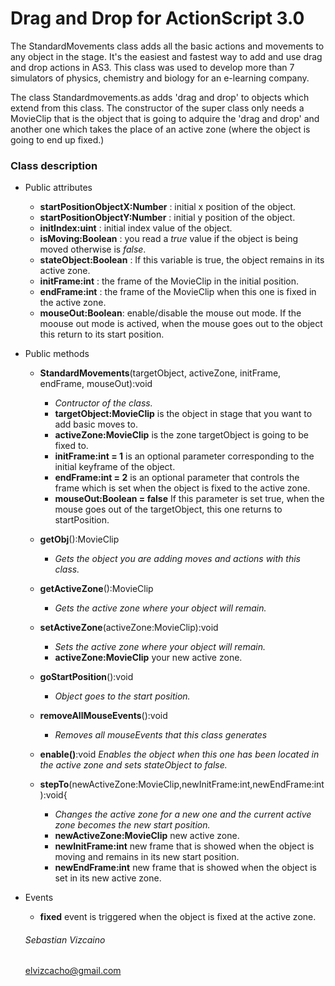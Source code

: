 # Drag and Drop for ActionScript 3.0

The StandardMovements class adds all the basic actions and movements to any object in the stage. It's the easiest and fastest way to add and use drag and drop actions in AS3. This class was used to develop more than 7 simulators of physics, chemistry and biology for an e-learning company.

The class Standardmovements.as adds 'drag and drop' to objects which extend from this class. The constructor of the super class only needs a MovieClip that is the object that is going to adquire the 'drag and drop' and another one which takes the place of an active zone (where the object is going to end up fixed.)

### Class description

* Public attributes 
  - **startPositionObjectX:Number** : initial x position of the object.
  - **startPositionObjectY:Number** : initial y position of the object.
  - **initIndex:uint** : initial index value of the object.
  - **isMoving:Boolean** : you read a *true* value if the object is being moved otherwise is *false*.
  - **stateObject:Boolean** : If this variable is true, the object remains in its active zone.
  - **initFrame:int** : the frame of the MovieClip in the initial position.
  - **endFrame:int** : the frame of the MovieClip when this one is fixed in the active zone.
  - **mouseOut:Boolean**: enable/disable the mouse out mode. If the moouse out mode is actived, when the mouse goes out to the object this return to its start position.

* Public methods
  - **StandardMovements**(targetObject, activeZone, initFrame, endFrame, mouseOut):void
    - *Contructor of the class.*
    - **targetObject:MovieClip** is the object in stage that you want to add basic moves to.
    - **activeZone:MovieClip** is the zone targetObject is going to be fixed to.
    - **initFrame:int = 1** is an optional parameter corresponding to the initial keyframe of the object.
    - **endFrame:int = 2** is an optional parameter that controls the frame which is set when the object is fixed to the active zone.
    - **mouseOut:Boolean = false** If this parameter is set true, when the mouse goes out of the targetObject, this one returns to startPosition.

  - **getObj**():MovieClip
    - *Gets the object you are adding moves and actions with this class.*

  - **getActiveZone**():MovieClip
    - *Gets the active zone where your object will remain.*

  - **setActiveZone**(activeZone:MovieClip):void
    - *Sets the active zone where your object will remain.*
    - **activeZone:MovieClip** your new active zone.

  - **goStartPosition**():void
    - *Object goes to the start position.*

  - **removeAllMouseEvents**():void
    - *Removes all mouseEvents that this class generates*

  - **enable()**:void
    *Enables the object when this one has been located in the active zone and sets stateObject to false.*

  - **stepTo**(newActiveZone:MovieClip,newInitFrame:int,newEndFrame:int):void{
    - *Changes the active zone for a new one and the current active zone becomes the new start position.*
    - **newActiveZone:MovieClip** new active zone.
    - **newInitFrame:int** new frame that is showed when the object is moving and remains in its new start position.
    - **newEndFrame:int** new frame that is showed when the object is set in its new active zone.


* Events
  
  - **fixed** event is triggered when the object is fixed at the active zone.

  ###### Sebastian Vizcaino
  elvizcacho@gmail.com